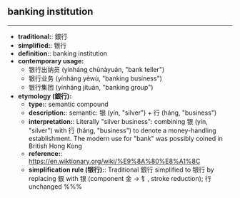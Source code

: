 ## banking institution
---
- **traditional:**: 銀行
- **simplified:**: 银行
- **definition:**: banking institution
- **contemporary usage:**
  - 银行出纳员 (yínháng chūnàyuán, "bank teller")
  - 银行业务 (yínháng yèwù, "banking business")
  - 银行集团 (yínháng jítuán, "banking group")
- **etymology (銀行):**
  - **type:**: semantic compound
  - **description:**: semantic: 银 (yín, "silver") + 行 (háng, "business")
  - **interpretation:**: Literally "silver business": combining 银 (yín, "silver") with 行 (háng, "business") to denote a money-handling establishment. The modern use for "bank" was possibly coined in British Hong Kong
  - **reference:**: https://en.wiktionary.org/wiki/%E9%8A%80%E8%A1%8C
  - **simplification rule (银行):**: Traditional 銀行 simplified to 银行 by replacing 銀 with 银 (component 金 → 钅, stroke reduction); 行 unchanged
%%%
